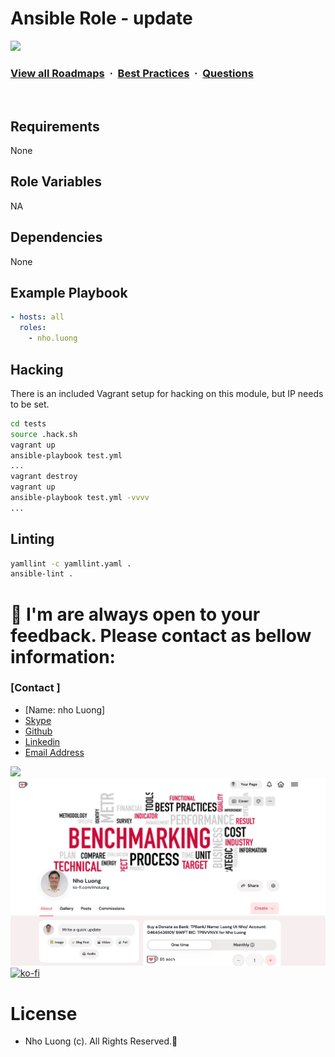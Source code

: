 # Ansible Role - update

![](https://i.imgur.com/waxVImv.png)
### [View all Roadmaps](https://github.com/nholuongut/all-roadmaps) &nbsp;&middot;&nbsp; [Best Practices](https://github.com/nholuongut/all-roadmaps/blob/main/public/best-practices/) &nbsp;&middot;&nbsp; [Questions](https://www.linkedin.com/in/nholuong/)
<br/>

## Requirements

None

## Role Variables

NA

## Dependencies

None

## Example Playbook

```yml
- hosts: all
  roles:
    - nho.luong
```

## Hacking

There is an included Vagrant setup for hacking on this module, but IP needs to be set.

```bash
cd tests
source .hack.sh
vagrant up
ansible-playbook test.yml
...
vagrant destroy
vagrant up
ansible-playbook test.yml -vvvv
...
```

## Linting

```bash
yamllint -c yamllint.yaml .
ansible-lint .
```

# 🚀 I'm are always open to your feedback.  Please contact as bellow information:
### [Contact ]
* [Name: nho Luong]
* [Skype](luongutnho_skype)
* [Github](https://github.com/nholuongut/)
* [Linkedin](https://www.linkedin.com/in/nholuong/)
* [Email Address](luongutnho@hotmail.com)

![](https://i.imgur.com/waxVImv.png)
![](Donate.png)
[![ko-fi](https://ko-fi.com/img/githubbutton_sm.svg)](https://ko-fi.com/nholuong)

# License
* Nho Luong (c). All Rights Reserved.🌟
